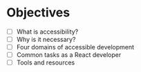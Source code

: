 # Objectives

- [ ] What is accessibility?
- [ ] Why is it necessary?
- [ ] Four domains of accessible development
- [ ] Common tasks as a React developer
- [ ] Tools and resources

